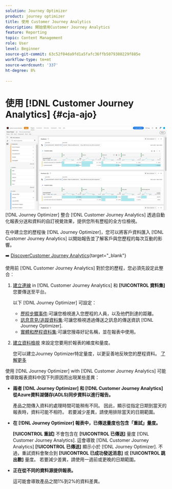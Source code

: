 ```yaml
---
solution: Journey Optimizer
product: journey optimizer
title: 使用 Customer Journey Analytics
description: 開始使用Customer Journey Analytics
feature: Reporting
topic: Content Management
role: User
level: Beginner
source-git-commit: 63c52f04da9fd1a5fafc36ffb5079380229f885e
workflow-type: tm+mt
source-wordcount: '337'
ht-degree: 8%

---
```


# 使用 [!DNL Customer Journey Analytics] {#cja-ajo}

![](assets/cja.png)
[!DNL Journey Optimizer] 整合 [!DNL Customer Journey Analytics] 透過自動化報表分送和資料的自訂視覺效果，提供您所有歷程的全方位檢視。

在中建立您的歷程後 [!DNL Journey Optimizer]，您可以將客戶資料匯入 [!DNL Customer Journey Analytics] 以開始報告並了解客戶與您歷程的每次互動的影響。

➡️ [DiscoverCustomer Journey Analytics](https://experienceleague.adobe.com/docs/analytics-platform/using/cja-landing.html){target=&quot;_blank&quot;}

使用前 [!DNL Customer Journey Analytics] 對於您的歷程，您必須先設定此整合：

1. [建立連線](https://experienceleague.adobe.com/docs/analytics-platform/using/cja-connections/create-connection.html) in [!DNL Customer Journey Analytics] 和 **[!UICONTROL 資料集]** 您要傳送至平台。

   以下 [!DNL Journey Optimizer] 可設定：
   * [歷程步驟事件](../start/datasets-query-examples.md#journey-step-event):可讓您檢視進入您歷程的人員，以及他們到達的距離。
   * [訊息意見/追蹤資料集](../start/datasets-query-examples.md#message-feedback-event-dataset):可讓您檢視透過傳送之訊息的傳送資訊 [!DNL Journey Optimizer].
   * [實體和歷程資料集](../start/datasets-query-examples.md#entity-dataset):可讓您搜尋好記名稱，並在報表中使用。

1. [建立資料檢視](https://experienceleague.adobe.com/docs/analytics-platform/using/cja-dataviews/create-dataview.html) 來設定您要用於報表的維度和量度。

   您可以建立Journey Optimizer特定量度，以更妥善地反映您的歷程資料。 [了解更多](https://experienceleague.adobe.com/docs/analytics-platform/using/integrations/ajo.html#configure-the-data-view-to-accommodate-journey-optimizer-dimensions-and-metrics)


使用 [!DNL Journey Optimizer] with [!DNL Customer Journey Analytics] 可能會導致報表資料中因下列原因而出現某些差異：

* **兩者 [!DNL Journey Optimizer] 和 [!DNL Customer Journey Analytics] 從Azure資料湖儲存(ADLS)同步資料以進行報告。**

   產品之間傳入資料的處理時間可能稍有不同。 因此，顯示從指定日期到當天的報表時，資料可能不相符。 若要減少差異，請使用排除當天的日期範圍。

* **在 [!DNL Journey Optimizer] 報表中，已傳送量度也包含「重試」量度。**

   **[!UICONTROL 重試]** 不會包含在 **[!UICONTROL 已傳送]** 量度 [!DNL Customer Journey Analytics]. 這會導致 [!DNL Customer Journey Analytics] **[!UICONTROL 已傳送]** 顯示小於 [!DNL Journey Optimizer]. 不過，重試資料會聚合到 **[!UICONTROL 已成功發送消息]** 或 **[!UICONTROL 跳出數]** 量度。
若要減少差異，請使用一週前或更晚的日期範圍。

* **正在從不同的資料源提供報表。**

   這可能會導致產品之間1%到2%的資料差異。
